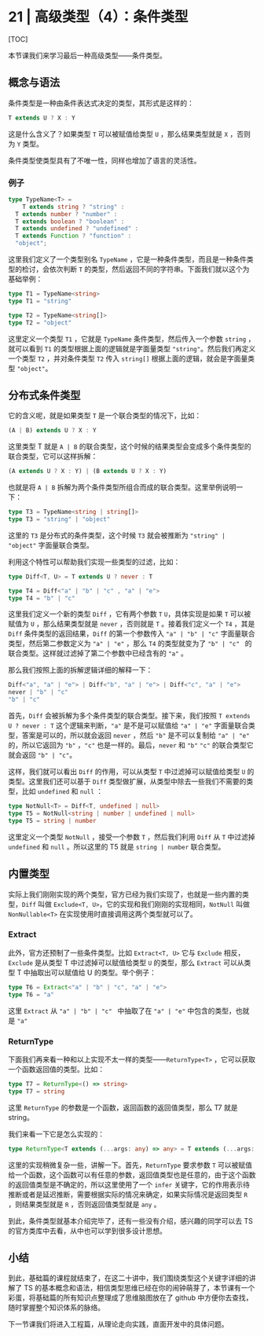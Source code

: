 # 21 | 高级类型（4）：条件类型

[TOC]

本节课我们来学习最后一种高级类型——条件类型。

## 概念与语法

条件类型是一种由条件表达式决定的类型，其形式是这样的：

```ts
T extends U ? X : Y
```

 这是什么含义了？如果类型 `T` 可以被赋值给类型 `U` ，那么结果类型就是 `X` ，否则为 `Y` 类型。

条件类型使类型具有了不唯一性，同样也增加了语言的灵活性。

### 例子

```ts
type TypeName<T> = 
	T extends string ? "string" :
  T extends number ? "number" :
  T extends boolean ? "boolean" :
  T extends undefined ? "undefined" :
  T extends Function ? "function" :
  "object";
```

这里我们定义了一个类型别名 `TypeName` ，它是一种条件类型，而且是一种条件类型的检讨，会依次判断 `T` 的类型，然后返回不同的字符串。下面我们就以这个为基础举例：

```ts
type T1 = TypeName<string>
type T1 = "string"

type T2 = TypeName<string[]>
type T2 = "object"
```

这里定义一个类型 `T1` ，它就是 `TypeName` 条件类型，然后传入一个参数 `string` ，就可以看到 `T1` 的类型根据上面的逻辑就是字面量类型 `"string"`。然后我们再定义一个类型 `T2` ，并对条件类型 `T2` 传入 `string[]` 根据上面的逻辑，就会是字面量类型 `"object"`。



## 分布式条件类型

它的含义呢，就是如果类型 `T` 是一个联合类型的情况下，比如：

```ts
(A | B) extends U ? X : Y
```

这里类型 T 就是 `A | B`  的联合类型，这个时候的结果类型会变成多个条件类型的联合类型，它可以这样拆解：

```ts
(A extends U ? X : Y) | (B extends U ? X : Y)
```

也就是将 `A | B` 拆解为两个条件类型所组合而成的联合类型。这里举例说明一下：

```ts
type T3 = TypeName<string | string[]>
type T3 = "string" | "object"
```

这里的 `T3` 是分布式的条件类型，这个时候 `T3` 就会被推断为 `"string" | "object"` 字面量联合类型。

利用这个特性可以帮助我们实现一些类型的过滤，比如：

```ts
type Diff<T, U> = T extends U ? never : T

type T4 = Diff<"a" | "b" | "c" , "a" | "e">
type T4 = "b" | "c"
```

这里我们定义一个新的类型 `Diff` ，它有两个参数 `T` `U`，具体实现是如果 `T` 可以被赋值为 `U` ，那么结果类型就是 `never` ，否则就是 `T` 。接着我们定义一个 `T4` ，其是 `Diff` 条件类型的返回结果，`Diff` 的第一个参数传入 `"a" | "b" | "c"` 字面量联合类型，然后第二参数定义为 `"a" | "e"` ，那么 `T4` 的类型就变为了 `"b" | "c" ` 的联合类型。这样就过滤掉了第二个参数中已经含有的 `"a"` 。

那么我们按照上面的拆解逻辑详细的解释一下：

```ts
Diff<"a", "a" | "e"> | Diff<"b", "a" | "e"> | Diff<"c", "a" | "e">
never | "b" | "c"
"b" | "c"
```

首先，`Diff` 会被拆解为多个条件类型的联合类型。接下来，我们按照 `T extends U ? never : T` 这个逻辑来判断，`"a"` 是不是可以赋值给 `"a" | "e"` 字面量联合类型，答案是可以的，所以就会返回 `never`  ，然后 `"b"` 是不可以复制给 `"a" | "e"` 的，所以它返回为 `"b"` ，`"c"` 也是一样的。最后，`never` 和 `"b"` `"c"` 的联合类型它就会返回 `"b" | "c"`。

这样，我们就可以看出 `Diff` 的作用，可以从类型 `T` 中过滤掉可以赋值给类型 `U` 的类型。这里我们还可以基于 `Diff` 类型做扩展，从类型中除去一些我们不需要的类型，比如 `undefined` 和 `null` ：

```ts
type NotNull<T> = Diff<T, undefined | null>
type T5 = NotNull<string | number | undefined | null>
type T5 = string | number 
```

这里定义一个类型 `NotNull` ，接受一个参数 `T` ，然后我们利用 `Diff` 从 `T` 中过滤掉 `undefined` 和 `null` 。所以这里的 T5 就是 `string | number` 联合类型。



## 内置类型

实际上我们刚刚实现的两个类型，官方已经为我们实现了，也就是一些内置的类型，`Diff` 叫做 `Exclude<T, U>`，它的实现和我们刚刚的实现相同，`NotNull` 叫做 `NonNullable<T>` 在实现使用时直接调用这两个类型就可以了。

### Extract

此外，官方还预制了一些条件类型。比如 `Extract<T, U>` 它与 `Exclude` 相反，`Exclude` 是从类型 T 中过滤掉可以赋值给类型 `U` 的类型，那么 `Extract` 可以从类型 T 中抽取出可以赋值给 U 的类型。举个例子：

```ts
type T6 = Extract<"a" | "b" | "c", "a" | "e">
type T6 = "a"
```

这里 `Extract` 从 `"a" | "b" | "c" ` 中抽取了在 `"a" | "e"` 中包含的类型，也就是 `"a"` 

### ReturnType

下面我们再来看一种和以上实现不太一样的类型——`ReturnType<T>` ，它可以获取一个函数返回值的类型。比如：

```ts
type T7 = ReturnType<() => string>
type T7 = string
```

这里 `ReturnType` 的参数是一个函数，返回函数的返回值类型，那么 T7 就是 string。

我们来看一下它是怎么实现的：

```ts
type ReturnType<T extends (...args: any) => any> = T extends (...args: any) => infer R ? R : any;
```

这里的实现稍微复杂一些，讲解一下。首先，`ReturnType` 要求参数 `T` 可以被赋值给一个函数，这个函数可以有任意的参数，返回值类型也是任意的，由于这个函数的返回值类型是不确定的，所以这里使用了一个 `infer` 关键字，它的作用表示待推断或者是延迟推断，需要根据实际的情况来确定，如果实际情况是返回类型 `R` ，则结果类型就是 `R` ，否则返回值类型就是 `any` 。



到此，条件类型就基本介绍完毕了，还有一些没有介绍，感兴趣的同学可以去 TS 的官方类库中去看，从中也可以学到很多设计思想。



## 小结

到此，基础篇的课程就结束了，在这二十讲中，我们围绕类型这个关键字详细的讲解了 TS 的基本概念和语法，相信类型思维已经在你的闹钟萌芽了，本节课有一个彩蛋，将基础篇的所有知识点整理成了思维脑图放在了 github 中方便你去查找，随时掌握整个知识体系的脉络。

下一节课我们将进入工程篇，从理论走向实践，直面开发中的具体问题。





